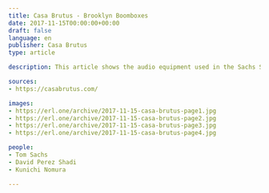 ```yaml
---
title: Casa Brutus - Brooklyn Boomboxes
date: 2017-11-15T00:00:00+00:00
draft: false
language: en
publisher: Casa Brutus
type: article

description: This article shows the audio equipment used in the Sachs Studio along with boomboxes from the Brooklyn retrospective show.

sources:
- https://casabrutus.com/

images:
- https://erl.one/archive/2017-11-15-casa-brutus-page1.jpg
- https://erl.one/archive/2017-11-15-casa-brutus-page2.jpg
- https://erl.one/archive/2017-11-15-casa-brutus-page3.jpg
- https://erl.one/archive/2017-11-15-casa-brutus-page4.jpg

people:
- Tom Sachs
- David Perez Shadi
- Kunichi Nomura

---
```

